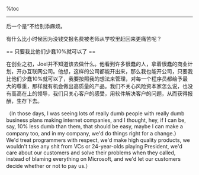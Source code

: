 %toc

-------
后一个是“不给别添麻烦。


有什么比小时候因为没钱交报名费被老师从学校里赶回来更痛苦呢？


== 只要我比他们少蠢10%就可以了 ==

在创业之初，Joel并不知道该去做什么。他看到许多很蠢的人，拿着很蠢的商业计划，开办互联网公司。他想，这样的公司都能开出来，那么我也能开公司，只要我比他们少蠢10%就可以了，我要按照我的想法来管理，对每一个程序员都给予最大的尊重，那样就有机会做出高质量的产品。我们不关心风险资本家怎么说，也没有高高在上的领导，我们只关心客户的感受，用软件解决客户的问题，从而获得报酬，生存下去。

（In those days, I was seeing lots of really dumb people with really dumb business plans making internet companies, and I thought, hey, if I can be, say, 10% less dumb than them, that should be easy, maybe I can make a company too, and in my company, we'd do things right for a change.） We'd treat programmers with respect, we'd make high quality products, we wouldn't take any shit from VCs or 24-year-olds playing President, we'd care about our customers and solve their problems when they called, instead of blaming everything on Microsoft, and we'd let our customers decide whether or not to pay us.）
